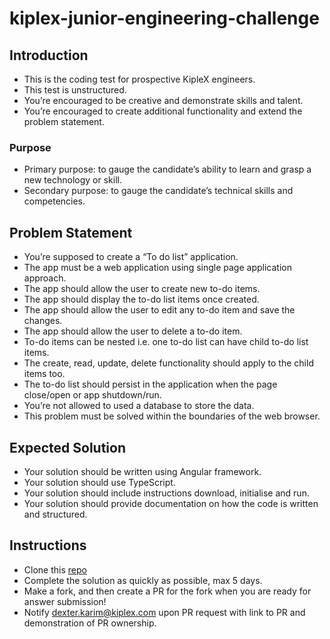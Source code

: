 # kiplex-junior-engineering-challenge

## Introduction
- This is the coding test for prospective KipleX engineers.
- This test is unstructured.
- You’re encouraged to be creative and demonstrate skills and talent.
- You’re encouraged to create additional functionality and extend the problem statement.

### Purpose
- Primary purpose: to gauge the candidate’s ability to learn and grasp a new technology or skill.
- Secondary purpose: to gauge the candidate’s technical skills and competencies.

## Problem Statement
- You’re supposed to create a “To do list” application.
- The app must be a web application using single page application approach.
- The app should allow the user to create new to-do items.
- The app should display the to-do list items once created.
- The app should allow the user to edit any to-do item and save the changes.
- The app should allow the user to delete a to-do item.
- To-do items can be nested i.e. one to-do list can have child to-do list items.
- The create, read, update, delete functionality should apply to the child items too.
- The to-do list should persist in the application when the page close/open or app shutdown/run.
- You’re not allowed to used a database to store the data. 
- This problem must be solved within the boundaries of the web browser.

## Expected Solution
- Your solution should be written using Angular framework.
- Your solution should use TypeScript.
- Your solution should include instructions download, initialise and run.
- Your solution should provide documentation on how the code is written and structured.

## Instructions
- Clone this [repo](git@github.com:dextercodo/kiplex-junior-engineering-challenge.git)
- Complete the solution as quickly as possible, max 5 days.
- Make a fork, and then create a PR for the fork when you are ready for answer submission!
- Notify dexter.karim@kiplex.com upon PR request with link to PR and demonstration of PR ownership.